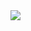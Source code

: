 <img src="https://github.com/franssa01/Courses/blob/main/DevAprender/Mestre%20da%20Automa%C3%A7%C3%A3o/06%20Mestre%20das%20Telas/Projects/%26%20-%20Image/Login%20Challenge.gif">
